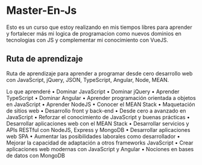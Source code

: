 # Master-En-Js
Esto es un curso que estoy realizando en mis tiempos libres para aprender y fortalecer más mi logica de programacion como nuevos dominios en tecnologias con JS y complementar mi conocimiento con VueJS.

## Ruta de aprendizaje
Ruta de aprendizaje para aprender a programar desde cero desarrollo web con JavaScript, jQuery, JSON, TypeScript, Angular, Node, MEAN.


Lo que aprenderé
 • Dominar JavaScript
 • Dominar jQuery
 • Aprender TypeScript
 • Dominar Angular
 • Aprender programación orientada a objetos en JavaScript
 • Aprender NodeJS
 • Conocer el MEAN Stack
 • Maquetación de sitios web
 • Desarrollo front y back-end
 • Desde cero a avanzado en JavaScript
 • Reforzar el conocimiento de JavaScript y buenas prácticas
 • Desarrollar aplicaciones web con el MEAN Stack
 • Desarrollar servicios y APIs RESTful con NodeJS, Express y MongoDB
 • Desarrollar aplicaciones web SPA
 • Aumentar las posibilidades laborales como desarrollador
 • Mejorar la capacidad de adaptación a otros frameworks JavaScript
 • Crear aplicaciones web modernas con JavaScript y Angular
 • Nociones en bases de datos con MongoDB
